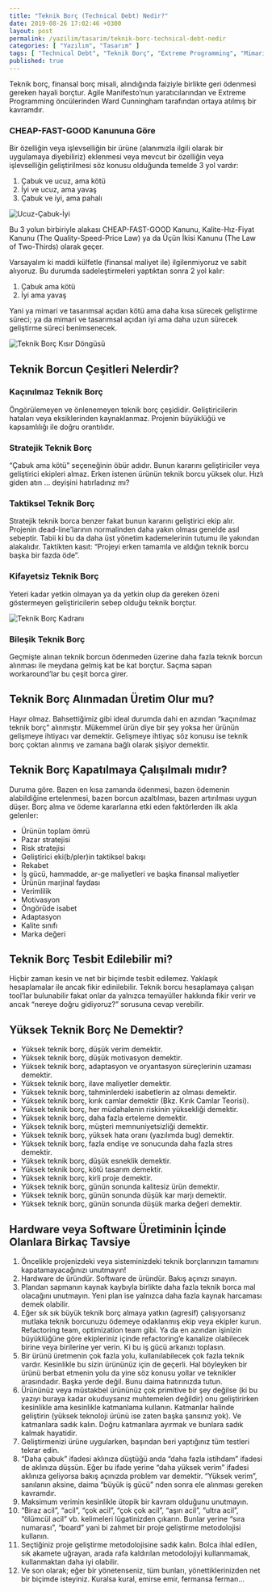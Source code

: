 ```yaml
---
title: "Teknik Borç (Technical Debt) Nedir?"
date: 2019-08-26 17:02:46 +0300
layout: post
permalink: /yazilim/tasarim/teknik-borc-technical-debt-nedir
categories: [ "Yazılım", "Tasarım" ]
tags: [ "Technical Debt", "Teknik Borç", "Extreme Programming", "Mimari" ]
published: true
---
```


Teknik borç, finansal borç misali, alındığında faiziyle birlikte geri ödenmesi gereken hayali borçtur. Agile Manifesto’nun yaratıcılarından ve Extreme Programming öncülerinden Ward Cunningham tarafından ortaya atılmış bir kavramdır.

### CHEAP-FAST-GOOD Kanununa Göre

Bir özelliğin veya işlevselliğin bir ürüne (alanımızla ilgili olarak bir uygulamaya diyebiliriz) eklenmesi veya mevcut bir özelliğin veya işlevselliğin geliştirilmesi söz konusu olduğunda temelde 3 yol vardır:

1. Çabuk ve ucuz, ama kötü
2. İyi ve ucuz, ama yavaş
3. Çabuk ve iyi, ama pahalı

![Ucuz-Çabuk-İyi](/assets/img/2019/08/CHEAP-FAST-GOOD.png "Ucuz-Çabuk-İyi")

Bu 3 yolun birbiriyle alakası CHEAP-FAST-GOOD Kanunu, Kalite-Hız-Fiyat Kanunu (The Quality-Speed-Price Law) ya da Üçün İkisi Kanunu (The Law of Two-Thirds) olarak geçer.

Varsayalım ki maddi külfetle (finansal maliyet ile) ilgilenmiyoruz ve sabit alıyoruz. Bu durumda sadeleştirmeleri yaptıktan sonra 2 yol kalır:

1. Çabuk ama kötü
2. İyi ama yavaş

Yani ya mimari ve tasarımsal açıdan kötü ama daha kısa sürecek geliştirme süreci; ya da mimari ve tasarımsal açıdan iyi ama daha uzun sürecek geliştirme süreci benimsenecek.

![Teknik Borç Kısır Döngüsü](/assets/img/2019/08/teknik-borc-kisir-dongusu.png "Teknik Borç Kısır Döngüsü")

## Teknik Borcun Çeşitleri Nelerdir?

### Kaçınılmaz Teknik Borç

Öngörülemeyen ve önlenemeyen teknik borç çeşididir. Geliştiricilerin hataları veya eksiklerinden kaynaklanmaz. Projenin büyüklüğü ve kapsamlılığı ile doğru orantılıdır.

### Stratejik Teknik Borç

“Çabuk ama kötü” seçeneğinin öbür adıdır. Bunun kararını geliştiriciler veya geliştirici ekipleri almaz. Erken istenen ürünün teknik borcu yüksek olur. Hızlı giden atın … deyişini hatırladınız mı?

### Taktiksel Teknik Borç

Stratejik teknik borca benzer fakat bunun kararını geliştirici ekip alır. Projenin dead-line’larının normalinden daha yakın olması genelde asıl sebeptir. Tabii ki bu da daha üst yönetim kademelerinin tutumu ile yakından alakalıdır. Taktikten kasıt: “Projeyi erken tamamla ve aldığın teknik borcu başka bir fazda öde”.

### Kifayetsiz Teknik Borç

Yeteri kadar yetkin olmayan ya da yetkin olup da gereken özeni göstermeyen geliştiricilerin sebep olduğu teknik borçtur.

![Teknik Borç Kadranı](/assets/img/2019/08/teknik-borc-kadrani.png "Teknik Borç Kadranı")

### Bileşik Teknik Borç

Geçmişte alınan teknik borcun ödenmeden üzerine daha fazla teknik borcun alınması ile meydana gelmiş kat be kat borçtur. Saçma sapan workaround’lar bu çeşit borca girer.

## Teknik Borç Alınmadan Üretim Olur mu?

Hayır olmaz. Bahsettiğimiz gibi ideal durumda dahi en azından “kaçınılmaz teknik borç” alınmıştır. Mükemmel ürün diye bir şey yoksa her ürünün gelişmeye ihtiyacı var demektir. Gelişmeye ihtiyaç söz konusu ise teknik borç çoktan alınmış ve zamana bağlı olarak şişiyor demektir.

## Teknik Borç Kapatılmaya Çalışılmalı mıdır?

Duruma göre. Bazen en kısa zamanda ödenmesi, bazen ödemenin alabildiğine ertelenmesi, bazen borcun azaltılması, bazen artırılması uygun düşer. Borç alma ve ödeme kararlarına etki eden faktörlerden ilk akla gelenler:

- Ürünün toplam ömrü
- Pazar stratejisi
- Risk stratejisi
- Geliştirici eki(b/pler)in taktiksel bakışı
- Rekabet
- İş gücü, hammadde, ar-ge maliyetleri ve başka finansal maliyetler
- Ürünün marjinal faydası
- Verimlilik
- Motivasyon
- Öngörüde isabet
- Adaptasyon
- Kalite sınıfı
- Marka değeri

## Teknik Borç Tesbit Edilebilir mi?

Hiçbir zaman kesin ve net bir biçimde tesbit edilemez. Yaklaşık hesaplamalar ile ancak fikir edinilebilir. Teknik borcu hesaplamaya çalışan tool’lar bulunabilir fakat onlar da yalnızca temayüller hakkında fikir verir ve ancak “nereye doğru gidiyoruz?” sorusuna cevap verebilir.

## Yüksek Teknik Borç Ne Demektir?

- Yüksek teknik borç, düşük verim demektir.
- Yüksek teknik borç, düşük motivasyon demektir.
- Yüksek teknik borç, adaptasyon ve oryantasyon süreçlerinin uzaması demektir.
- Yüksek teknik borç, ilave maliyetler demektir.
- Yüksek teknik borç, tahminlerdeki isabetlerin az olması demektir.
- Yüksek teknik borç, kırık camlar demektir (Bkz. Kırık Camlar Teorisi).
- Yüksek teknik borç, her müdahalenin riskinin yüksekliği demektir.
- Yüksek teknik borç, daha fazla erteleme demektir.
- Yüksek teknik borç, müşteri memnuniyetsizliği demektir.
- Yüksek teknik borç, yüksek hata oranı (yazılımda bug) demektir.
- Yüksek teknik borç, fazla endişe ve sonucunda daha fazla stres demektir.
- Yüksek teknik borç, düşük esneklik demektir.
- Yüksek teknik borç, kötü tasarım demektir.
- Yüksek teknik borç, kirli proje demektir.
- Yüksek teknik borç, günün sonunda kalitesiz ürün demektir.
- Yüksek teknik borç, günün sonunda düşük kar marjı demektir.
- Yüksek teknik borç, günün sonunda düşük marka değeri demektir.

## Hardware veya Software Üretiminin İçinde Olanlara Birkaç Tavsiye

1. Öncelikle projenizdeki veya sisteminizdeki teknik borçlarınızın tamamını kapatamayacağınızı unutmayın!
2. Hardware de üründür. Software de üründür. Bakış açınızı sınayın.
3. Plandan sapmanın kaynak kaybıyla birlikte daha fazla teknik borca mal olacağını unutmayın. Yeni plan ise yalnızca daha fazla kaynak harcaması demek olabilir.
4. Eğer sık sık büyük teknik borç almaya yatkın (agresif) çalışıyorsanız mutlaka teknik borcunuzu ödemeye odaklanmış ekip veya ekipler kurun. Refactoring team, optimization team gibi. Ya da en azından işinizin büyüklüğüne göre ekipleriniz içinde refactoring’e kanalize olabilecek birine veya birilerine yer verin. Ki bu iş gücü arkanızı toplasın.
5. Bir ürünü üretmenin çok fazla yolu, kullanılabilecek çok fazla teknik vardır. Kesinlikle bu sizin ürününüz için de geçerli. Hal böyleyken bir ürünü berbat etmenin yolu da yine söz konusu yollar ve teknikler arasındadır. Başka yerde değil. Bunu daima hatırınızda tutun.
6. Ürününüz veya müstakbel ürününüz çok primitive bir şey değilse (ki bu yazıyı buraya kadar okuduysanız muhtemelen değildir) onu geliştirirken kesinlikle ama kesinlikle katmanlama kullanın. Katmanlar halinde geliştirin (yüksek teknoloji ürünü ise zaten başka şansınız yok). Ve katmanlara sadık kalın. Doğru katmanlara ayırmak ve bunlara sadık kalmak hayatidir.
7. Geliştirmenizi ürüne uygularken, başından beri yaptığınız tüm testleri tekrar edin.
8. “Daha çabuk” ifadesi aklınıza düştüğü anda “daha fazla istihdam” ifadesi de aklınıza düşsün. Eğer bu ifade yerine “daha yüksek verim” ifadesi aklınıza geliyorsa bakış açınızda problem var demektir. “Yüksek verim”, sanılanın aksine, daima “büyük iş gücü” nden sonra ele alınması gereken kavramdır.
9. Maksimum verimin kesinlikle ütopik bir kavram olduğunu unutmayın.
10. “Biraz acil”, “acil”, “çok acil”, “çok çok acil”, “aşırı acil”, “ultra acil”, “ölümcül acil” vb. kelimeleri lügatinizden çıkarın. Bunlar yerine “sıra numarası”, “board” yani bi zahmet bir proje geliştirme metodolojisi kullanın.
11. Seçtiğiniz proje geliştirme metodolojisine sadık kalın. Bolca ihlal edilen, sık akamete uğrayan, arada rafa kaldırılan metodolojiyi kullanmamak, kullanmaktan daha iyi olabilir.
12. Ve son olarak; eğer bir yönetenseniz, tüm bunları, yönettiklerinizden net bir biçimde isteyiniz. Kuralsa kural, emirse emir, fermansa ferman…